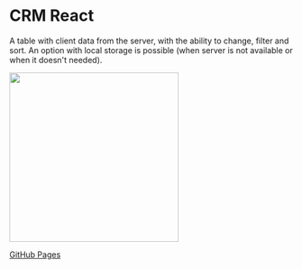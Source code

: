 # CRM React

A table with client data from the server, with the ability to change, filter and sort. 
An option with local storage is possible (when server is not available or when it doesn't needed).

<img src="https://user-images.githubusercontent.com/94777746/210063708-e40fa068-a24e-4eca-a2ff-6eed7178feb1.png" alt="" width="300px" />

[GitHub Pages](https://seltaria.github.io/crm-react/)
